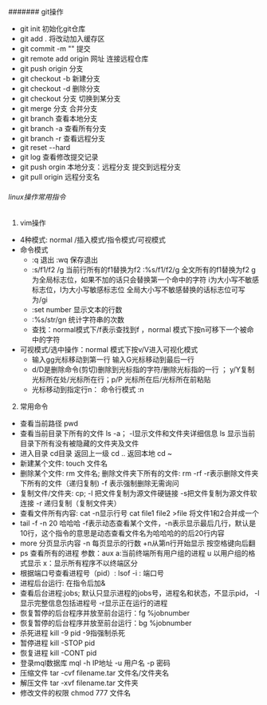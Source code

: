 #######  git操作
- git  init  初始化git仓库
- git  add . 将改动加入缓存区
- git commit -m  "" 提交
- git remote add origin  网址  连接远程仓库
- git push origin 分支
- git checkout -b 新建分支
- git checkout -d 删除分支
- git checkout 分支 切换到某分支
- git merge 分支 合并分支
- git branch 查看本地分支
- git branch -a 查看所有分支
- git branch -r 查看远程分支
- git reset --hard <commit id>
- git log 查看修改提交记录
- git push orgin 本地分支：远程分支   提交到远程分支
- git pull  origin 远程分支名


###### linux操作常用指令
1. vim操作
- 4种模式: normal /插入模式/指令模式/可视模式
- 命令模式
  - :q 退出  :wq 保存退出
  - :s/f1/f2 /g  当前行所有的f1替换为f2   :%s/f1/f2/g  全文所有的f1替换为f2   g为全局标志位，如果不加的话只会替换第一个命中的字符    i为大小写不敏感标志位，I为大小写敏感标志位  全局大小写不敏感替换的话标志位可写为/gi  
  - :set number 显示文本的行数
  - :%s/str/gn 统计字符串的次数
  - 查找：normal模式下/f表示查找到f ，normal 模式下按n可移下一个被命中的字符
- 可视模式/选中操作：normal 模式下按v/V进入可视化模式 
  - 输入gg光标移动到第一行 输入G光标移动到最后一行  
  - d/D是删除命令(剪切)删除到光标指的字符/删除光标指的一行 ；  y/Y复制光标所在处/光标所在行；p/P 光标所在后/光标所在前粘贴
  - 光标移动到指定行n： 命令行模式 :n
2. 常用命令
- 查看当前路径  pwd 
- 查看当前目录下所有的文件 ls -a； -l显示文件和文件夹详细信息   ls 显示当前目录下所有没有被隐藏的文件夹及文件 
- 进入目录  cd目录  返回上一级 cd ..  返回本地 cd ~ 
- 新建某个文件:  touch 文件名
- 删除某个文件:  rm  文件名;   删除文件夹下所有的文件:  rm -rf  -r表示删除文件夹下所有的文件（递归复制)  -f 表示强制删除无需询问
- 复制文件/文件夹:  cp;  -l 把文件复制为源文件硬链接 -s把文件复制为源文件软连接 -r 递归复制（复制文件夹）
- 查看文件所有内容:  cat -n显示行号   cat file1 file2 >file 将文件1和2合并成一个
- tail -f -n 20 哈哈哈  -f表示动态查看某个文件，-n表示显示最后几行，默认是10行，这个指令的意思是动态查看文件名为哈哈哈的的后20行内容
- more 分页显示内容 -n 每页显示的行数 +n从第n行开始显示  按空格键向后翻
- ps 查看所有的进程  参数：aux a:当前终端所有用户组的进程  u 以用户组的格式显示 x：显示所有程序不以终端区分
- 根据端口号查看进程号（pid）:  lsof -i : 端口号 
- 进程后台运行: 在指令后加&
- 查看后台进程:jobs; 默认只显示进程的jobs号，进程名和状态，不显示pid， -l显示完整信息包括进程号 -r显示正在运行的进程
- 恢复暂停的后台程序并放至前台运行：fg %jobnumber
- 恢复暂停的后台程序并放至前台运行：bg %jobnumber  
- 杀死进程  kill -9  pid  -9指强制杀死
- 暂停进程 kill -STOP pid
- 恢复进程 kill -CONT pid
- 登录mql数据库  mql -h  IP地址  -u 用户名  -p 密码
- 压缩文件 tar -cvf  filename.tar  文件名/文件夹名
- 解压文件 tar -xvf filename.tar  文件夹
- 修改文件的权限 chmod 777 文件名
